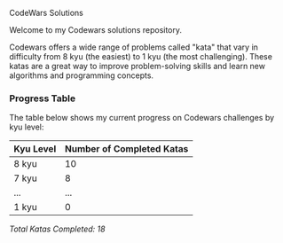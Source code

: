 CodeWars Solutions

Welcome to my Codewars solutions repository.

Codewars offers a wide range of problems called "kata" that vary in difficulty from 8 kyu (the easiest) to 1 kyu (the most challenging). These katas are a great way to improve problem-solving skills and learn new algorithms and programming concepts.

### Progress Table

The table below shows my current progress on Codewars challenges by kyu level:

| Kyu Level | Number of Completed Katas |
|-----------|---------------------------|
| 8 kyu     | 10                        |
| 7 kyu     | 8                         |
| ...       | ...                       |
| 1 kyu     | 0                         |

*Total Katas Completed: 18*
